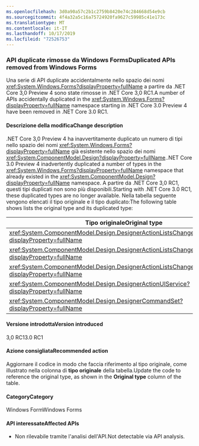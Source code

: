 ```yaml
---
ms.openlocfilehash: 3d0a90a57c2b1c2759b8420e74c284668d54e9cb
ms.sourcegitcommit: 4f4a32a5c16a75724920fa9627c59985c41e173c
ms.translationtype: MT
ms.contentlocale: it-IT
ms.lasthandoff: 10/17/2019
ms.locfileid: "72526753"
---
```

### <a name="duplicated-apis-removed-from-windows-forms"></a><span data-ttu-id="4a63e-101">API duplicate rimosse da Windows Forms</span><span class="sxs-lookup"><span data-stu-id="4a63e-101">Duplicated APIs removed from Windows Forms</span></span>

<span data-ttu-id="4a63e-102">Una serie di API duplicate accidentalmente nello spazio dei nomi <xref:System.Windows.Forms?displayProperty=fullName> a partire da .NET Core 3,0 Preview 4 sono state rimosse in .NET Core 3,0 RC1.</span><span class="sxs-lookup"><span data-stu-id="4a63e-102">A number of APIs accidentally duplicated in the <xref:System.Windows.Forms?displayProperty=fullName> namespace starting in .NET Core 3.0 Preview 4 have been removed in .NET Core 3.0 RC1.</span></span>

#### <a name="change-description"></a><span data-ttu-id="4a63e-103">Descrizione della modifica</span><span class="sxs-lookup"><span data-stu-id="4a63e-103">Change description</span></span>

<span data-ttu-id="4a63e-104">.NET Core 3,0 Preview 4 ha inavvertitamente duplicato un numero di tipi nello spazio dei nomi <xref:System.Windows.Forms?displayProperty=fullName> già esistente nello spazio dei nomi <xref:System.ComponentModel.Design?displayProperty=fullName>.</span><span class="sxs-lookup"><span data-stu-id="4a63e-104">.NET Core 3.0 Preview 4 inadvertently duplicated a number of types in the <xref:System.Windows.Forms?displayProperty=fullName> namespace that already existed in the <xref:System.ComponentModel.Design?displayProperty=fullName> namespace.</span></span> <span data-ttu-id="4a63e-105">A partire da .NET Core 3,0 RC1, questi tipi duplicati non sono più disponibili.</span><span class="sxs-lookup"><span data-stu-id="4a63e-105">Starting with .NET Core 3.0 RC1, these duplicated types are no longer available.</span></span> <span data-ttu-id="4a63e-106">Nella tabella seguente vengono elencati il tipo originale e il tipo duplicato:</span><span class="sxs-lookup"><span data-stu-id="4a63e-106">The following table shows lists the original type and its duplicated type:</span></span>

|<span data-ttu-id="4a63e-107">Tipo originale</span><span class="sxs-lookup"><span data-stu-id="4a63e-107">Original type</span></span>|<span data-ttu-id="4a63e-108">Tipo duplicato</span><span class="sxs-lookup"><span data-stu-id="4a63e-108">Duplicated type</span></span>|
|---|---|
|<xref:System.ComponentModel.Design.DesignerActionListsChangedEventArgs?displayProperty=fullName>|`System.Windows.Forms.DesignerActionListsChangedEventArgs`|
|<xref:System.ComponentModel.Design.DesignerActionListsChangedEventHandler?displayProperty=fullName>|`System.Windows.Forms.DesignerActionListsChangedEventHandler`|
|<xref:System.ComponentModel.Design.DesignerActionListsChangedType?displayProperty=fullName>|`System.Windows.Forms.DesignerActionListsChangedType`|
|<xref:System.ComponentModel.Design.DesignerActionUIService?displayProperty=fullName>|`System.Windows.Forms.DesignerActionUIService`|
|<xref:System.ComponentModel.Design.DesignerCommandSet?displayProperty=fullName>|`System.Windows.Forms.DesignerCommandSet`|

#### <a name="version-introduced"></a><span data-ttu-id="4a63e-109">Versione introdotta</span><span class="sxs-lookup"><span data-stu-id="4a63e-109">Version introduced</span></span>

<span data-ttu-id="4a63e-110">3,0 RC1</span><span class="sxs-lookup"><span data-stu-id="4a63e-110">3.0 RC1</span></span>

#### <a name="recommended-action"></a><span data-ttu-id="4a63e-111">Azione consigliata</span><span class="sxs-lookup"><span data-stu-id="4a63e-111">Recommended action</span></span>

<span data-ttu-id="4a63e-112">Aggiornare il codice in modo che faccia riferimento al tipo originale, come illustrato nella colonna di **tipo originale** della tabella.</span><span class="sxs-lookup"><span data-stu-id="4a63e-112">Update the code to reference the original type, as shown in the **Original type** column of the table.</span></span>

#### <a name="category"></a><span data-ttu-id="4a63e-113">Category</span><span class="sxs-lookup"><span data-stu-id="4a63e-113">Category</span></span>

<span data-ttu-id="4a63e-114">Windows Form</span><span class="sxs-lookup"><span data-stu-id="4a63e-114">Windows Forms</span></span>

#### <a name="affected-apis"></a><span data-ttu-id="4a63e-115">API interessate</span><span class="sxs-lookup"><span data-stu-id="4a63e-115">Affected APIs</span></span>

- <span data-ttu-id="4a63e-116">Non rilevabile tramite l'analisi dell'API.</span><span class="sxs-lookup"><span data-stu-id="4a63e-116">Not detectable via API analysis.</span></span>

<!--

### Affected APIs

- Not detectable via API analysis.

-->
